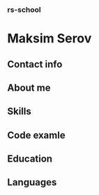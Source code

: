 ### rs-school

# Maksim Serov

## Contact info

## About me

## Skills

## Code examle

## Education

## Languages